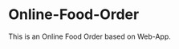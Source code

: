 # Online-Food-Order

This is an Online Food Order based on Web-App.






















































































































































































































